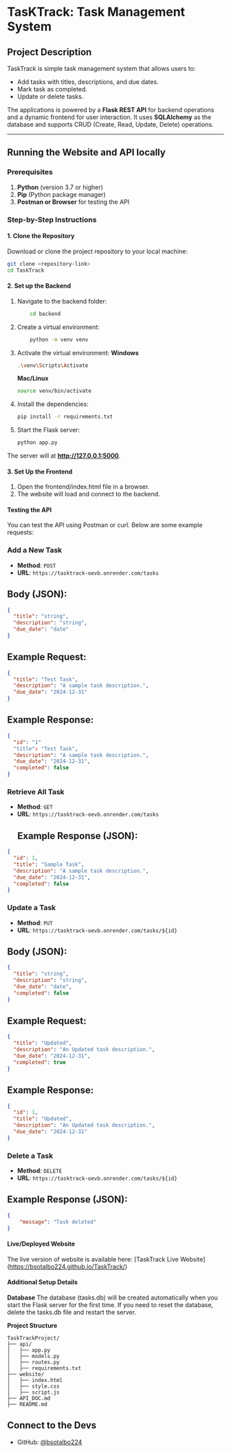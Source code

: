 # TasKTrack: Task Management System

## Project Description
TaskTrack is simple task management system that allows users to:
- Add tasks with titles, descriptions, and due dates.
- Mark task as completed.
- Update or delete tasks.

The applications is powered by a **Flask REST API** for backend operations and a dynamic frontend for user interaction. It uses **SQLAlchemy** as the database and supports CRUD (Create, Read, Update, Delete) operations.


---


## Running the Website and API locally


### Prerequisites
1. **Python** (version 3.7 or higher)
2. **Pip** (Python package manager)
3. **Postman or Browser** for testing the API


### Step-by-Step Instructions
#### 1. Clone the Repository
Download or clone the project repository to your local machine:
```bash
git clone <repository-link>
cd TaskTrack
```
#### 2. Set up the Backend
 1. Navigate to the backend folder:
    ```bash
        cd backend
    ```
 
 2. Create a virtual environment:
    ```bash
        python -m venv venv
    ```
    
 3. Activate the virtual environment:
    **Windows**
    ```bash
    .\venv\Scripts\Activate
    ```
    **Mac/Linux**
    ```bash
    source venv/bin/activate
    ```
    
 4. Install the dependencies:
    ```bash
    pip install -r requirements.txt
    ```
    
 5. Start the Flask server:
    ```bash
    python app.py
    ```
The server will at **http://127.0.0.1:5000**.


#### 3. Set Up the Frontend
1. Open the frontend/index.html file in a browser.
2. The website will load and connect to the backend.

#### Testing the API
You can test the API using Postman or curl. Below are some example requests:

### Add a New Task
- **Method**: `POST`
- **URL**: `https://tasktrack-oevb.onrender.com/tasks`
## Body (JSON):
```json
{
  "title": "string",
  "description": "string",
  "due_date": "date"
}
```

## Example Request:
```json
{
  "title": "Test Task",
  "description": "A sample task description.",
  "due_date": "2024-12-31"
}
```

## Example Response:
```json
{
  "id": "1"
  "title": "Test Task",
  "description": "A sample task description.",
  "due_date": "2024-12-31",
  "completed": false
}
```

### Retrieve All Task
- **Method**: `GET`
- **URL**: `https://tasktrack-oevb.onrender.com/tasks`
  ## Example Response (JSON):
```json
{
  "id": 1,
  "title": "Sample Task",
  "description": "A sample task description.",
  "due_date": "2024-12-31",
  "completed": false
}
```

### Update a Task 
- **Method**: `PUT`
- **URL**: `https://tasktrack-oevb.onrender.com/tasks/${id}`
## Body (JSON):
```json
{
  "title": "string",
  "description": "string",
  "due_date": "date",
  "completed": false
}
```

## Example Request:
```json
{
  "title": "Updated",
  "description": "An Updated task description.",
  "due_date": "2024-12-31",
  "completed": true
}
```

## Example Response:
```json
{
  "id": 1,
  "title": "Updated",
  "description": "An Updated task description.",
  "due_date": "2024-12-31"
}
```

### Delete a Task
- **Method**: `DELETE`
- **URL**: `https://tasktrack-oevb.onrender.com/tasks/${id}`
## Example Response (JSON):
```json
{
    "message": "Task deleted"
}
```

#### Live/Deployed Website
The live version of website is available here: [TaskTrack Live Website] (https://bsotalbo224.github.io/TaskTrack/)

#### Additional Setup Details
**Database**
The database (tasks.db) will be created automatically when you start the Flask server for the first time. If you need to reset the database, delete the tasks.db file and restart the server.

**Project Structure**
```plaintext
TaskTrackProject/
├── api/
│   ├── app.py
│   ├── models.py
│   ├── routes.py
│   ├── requirements.txt
├── website/
│   ├── index.html
│   ├── style.css
│   ├── script.js
├── API_DOC.md
├── README.md
```

## Connect to the Devs
- GitHub: [@bsotalbo224](https://github.com/bsotalbo224)
